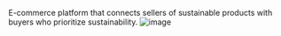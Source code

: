 E-commerce platform that connects sellers of sustainable products with buyers who prioritize sustainability.
![image](https://github.com/user-attachments/assets/c5b1bfe2-7da7-4e40-b52f-67f5847a042d)
